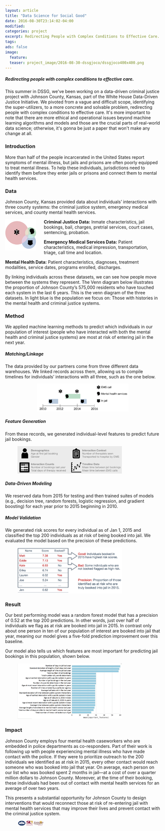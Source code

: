 ```yaml
---
layout: article
title: "Data Science for Social Good"
date: 2016-08-30T23:14:02-04:00
modified:
categories: project
excerpt: Redirecting People with Complex Conditions to Effective Care.
tags:
ads: false
image:
  feature:
  teaser: project_image/2016-08-30-dssgjoco/dssgjoco400x400.png
---
```

##### Redirecting people with complex conditions to effective care.

This summer in DSSG, we've been working on a data-driven criminal justice project with Johnson County, Kansas, part of the White House Data-Driven Justice Initiative. We pivoted from a vague and difficult scope, identifying the super-utilizers, to a more concrete and solvable problem, redirecting people with complex conditions to effective care. It's more important to note that there are more ethical and operational issues beyond machine learning algorithms and models and those are the crucial parts of real-world data science; otherwise, it's gonna be just a paper that won't make any change at all.

### Introduction

More than half of the people incarcerated in the United States report symptoms of mental illness, but jails and prisons are often poorly equipped to treat mental illness. To help these individuals, jurisdictions need to identify them before they enter jails or prisons and connect them to mental health services.

### Data

Johnson County, Kansas provided data about individuals’ interactions with three county systems: the criminal justice system, emergency medical services, and county mental health services.

<img src="/images/project_image/2016-08-30-dssgjoco/dssgjoco400x400.png" style="float:left;width:20%;height:20%;margin: 0px 25px 25px 0px;">

**Criminal Justice Data:** Inmate characteristics, jail bookings, bail, charges, pretrial services, court cases, sentencing, probation.

**Emergency Medical Services Data:** Patient characteristics, medical impression, transportation, triage, call time and location.

**Mental Health Data:** Patient characteristics, diagnoses, treatment modalities, service dates, programs enrolled, discharges.

By linking individuals across these datasets, we can see how people move between the systems they represent. The Venn diagram below illustrates the proportion of Johnson County’s 575,000 residents who have touched each system in the last 6 years. This is the venn diagram of the three datasets. In light blue is the population we focus on: Those with histories in the mental health and criminal justice systems.<br style="clear: both;" />

### Method
We applied machine learning methods to predict which individuals in our population of interest (people who have interacted with both the mental health and criminal justice systems) are most at risk of entering jail in the next year.

##### Matching/Linkage
The data provided by our partners come from three different data warehouses. We linked records across them, allowing us to compile timelines for individuals’ interactions with all three, such as the one below.

<figure align="middle">
	<img src="/images/project_image/2016-08-30-dssgjoco/timeline.png" style="width:70%;height:70%;">
</figure>

##### Feature Generation
From these records, we generated individual-level features to predict future jail bookings.

<figure align="left">
	<img src="/images/project_image/2016-08-30-dssgjoco/features.png" style="width:80%;height:80%;">
</figure>

##### Data-Driven Modeling
We reserved data from 2015 for testing and then trained suites of models (e.g., decision tree, random forests, logistic regression, and gradient boosting) for each year prior to 2015 beginning in 2010.

##### Model Validation
We generated risk scores for every individual as of Jan 1, 2015 and classified the top 200 individuals as at risk of being booked into jail. We evaluated the model based on the precision of these predictions.

<figure align="left">
	<img src="/images/project_image/2016-08-30-dssgjoco/risk_score.png" style="width:80%;height:80%;">
</figure>

### Result
Our best performing model was a random forest model that has a precision of 0.52 at the top 200 predictions. In other words, just over half of individuals we flag as at risk are booked into jail in 2015. In contrast only about one person in ten of our population of interest are booked into jail that year, meaning our model gives a five-fold prediction improvement over this baseline.

Our model also tells us which features are most important for predicting jail bookings in this population, shown below.

<figure align="left">
	<img src="/images/project_image/2016-08-30-dssgjoco/feature_importance.png" style="width:80%;height:80%;">
</figure>

### Impact
Johnson County employs four mental health caseworkers who are embedded in police departments as co-responders. Part of their work is following up with people experiencing mental illness who have made contact with the police. If they were to prioritize outreach to the 200 individuals we identified as at risk in 2015, every other contact would reach someone who was booked into jail that year. On average, each person on our list who was booked spent 2 months in jail—at a cost of over a quarter million dollars to Johnson County. Moreover, at the time of their booking, these individuals had been out of contact with mental health services for an average of over two years.

This presents a substantial opportunity for Johnson County to design interventions that would reconnect those at risk of re-entering jail with mental health services that may improve their lives and prevent contact with the criminal justice system.

<figure align="left">
	<img src="/images/project_image/2016-08-30-dssgjoco/logo.png" style="width:20%;height:20%;">
</figure>
